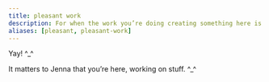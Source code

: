 ```yaml
---
title: pleasant work
description: For when the work you’re doing creating something here is going well and pleasantly.
aliases: [pleasant, pleasant-work]
---
```


Yay! ^_^

It matters to Jenna that you’re here, working on stuff. ^_^